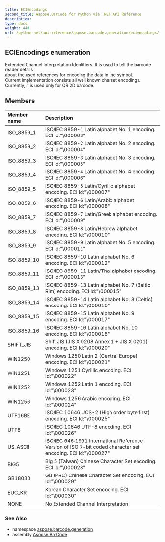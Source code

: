 ```yaml
---
title: ECIEncodings
second_title: Aspose.BarCode for Python via .NET API Reference
description: 
type: docs
weight: 440
url: /python-net/api-reference/aspose.barcode.generation/eciencodings/
---
```


## ECIEncodings enumeration

Extended Channel Interpretation Identifiers. It is used to tell the barcode reader details <br/>            about the used references for encoding the data in the symbol.<br/>            Current implementation consists all well known charset encodings.<br/>            Currently, it is used only for QR 2D barcode.

## Members
| Member name | Description |
| :- | :- |
|ISO_8859_1|ISO/IEC 8859-1 Latin alphabet No. 1 encoding. ECI Id:"\000003"|
|ISO_8859_2|ISO/IEC 8859-2 Latin alphabet No. 2 encoding. ECI Id:"\000004"|
|ISO_8859_3|ISO/IEC 8859-3 Latin alphabet No. 3 encoding. ECI Id:"\000005"|
|ISO_8859_4|ISO/IEC 8859-4 Latin alphabet No. 4 encoding. ECI Id:"\000006"|
|ISO_8859_5|ISO/IEC 8859-5 Latin/Cyrillic alphabet encoding. ECI Id:"\000007"|
|ISO_8859_6|ISO/IEC 8859-6 Latin/Arabic alphabet encoding. ECI Id:"\000008"|
|ISO_8859_7|ISO/IEC 8859-7 Latin/Greek alphabet encoding. ECI Id:"\000009"|
|ISO_8859_8|ISO/IEC 8859-8 Latin/Hebrew alphabet encoding. ECI Id:"\000010"|
|ISO_8859_9|ISO/IEC 8859-9 Latin alphabet No. 5 encoding. ECI Id:"\000011"|
|ISO_8859_10|ISO/IEC 8859-10 Latin alphabet No. 6 encoding. ECI Id:"\000012"|
|ISO_8859_11|ISO/IEC 8859-11 Latin/Thai alphabet encoding. ECI Id:"\000013"|
|ISO_8859_13|ISO/IEC 8859-13 Latin alphabet No. 7 (Baltic Rim) encoding. ECI Id:"\000015"|
|ISO_8859_14|ISO/IEC 8859-14 Latin alphabet No. 8 (Celtic) encoding. ECI Id:"\000016"|
|ISO_8859_15|ISO/IEC 8859-15 Latin alphabet No. 9 encoding. ECI Id:"\000017"|
|ISO_8859_16|ISO/IEC 8859-16 Latin alphabet No. 10 encoding. ECI Id:"\000018"|
|SHIFT_JIS|Shift JIS (JIS X 0208 Annex 1 + JIS X 0201) encoding. ECI Id:"\000020"|
|WIN1250|Windows 1250 Latin 2 (Central Europe) encoding. ECI Id:"\000021"|
|WIN1251|Windows 1251 Cyrillic encoding. ECI Id:"\000022"|
|WIN1252|Windows 1252 Latin 1 encoding. ECI Id:"\000023"|
|WIN1256|Windows 1256 Arabic encoding. ECI Id:"\000024"|
|UTF16BE|ISO/IEC 10646 UCS-2 (High order byte first) encoding. ECI Id:"\000025"|
|UTF8|ISO/IEC 10646 UTF-8 encoding. ECI Id:"\000026"|
|US_ASCII|ISO/IEC 646:1991 International Reference Version of ISO 7-bit coded character set encoding. ECI Id:"\000027"|
|BIG5|Big 5 (Taiwan) Chinese Character Set encoding. ECI Id:"\000028"|
|GB18030|GB (PRC) Chinese Character Set encoding. ECI Id:"\000029"|
|EUC_KR|Korean Character Set encoding. ECI Id:"\000030"|
|NONE|No Extended Channel Interpretation|

### See Also

* namespace [aspose.barcode.generation](/barcode/python-net/api-reference/aspose.barcode.generation/)
* assembly [Aspose.BarCode](/barcode/python-net/api-reference/)

